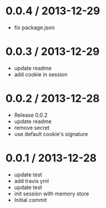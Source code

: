
0.0.4 / 2013-12-29 
==================

  * fix package.json

0.0.3 / 2013-12-29 
==================

  * update readme
  * add cookie in session

0.0.2 / 2013-12-28
==================

  * Release 0.0.2
  * update readme
  * remove secret
  * use default cookie's signature

0.0.1 / 2013-12-28 
==================

  * update test
  * add travis yml
  * update test
  * init session with memory store
  * Initial commit
